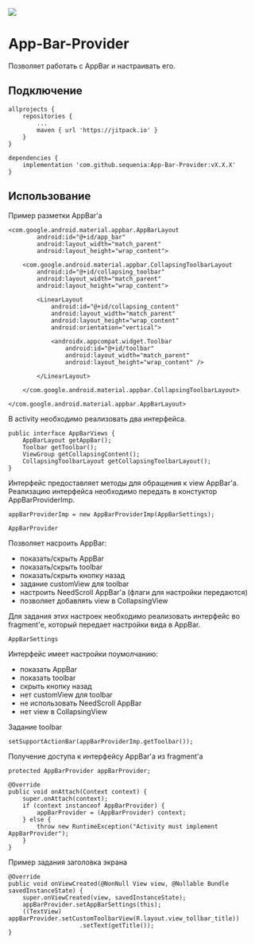 [![](https://jitpack.io/v/sequenia/App-Bar-Provider.svg)](https://jitpack.io/#sequenia/App-Bar-Provider)

# App-Bar-Provider

Позволяет работать с AppBar и настраивать его.

## Подключение

```
allprojects {
    repositories {
        ...
        maven { url 'https://jitpack.io' }
    }
}

dependencies {
    implementation 'com.github.sequenia:App-Bar-Provider:vX.X.X'
}
```

## Использование

Пример разметки AppBar'а

```
<com.google.android.material.appbar.AppBarLayout
        android:id="@+id/app_bar"
        android:layout_width="match_parent"
        android:layout_height="wrap_content">

    <com.google.android.material.appbar.CollapsingToolbarLayout
        android:id="@+id/collapsing_toolbar"
        android:layout_width="match_parent"
        android:layout_height="wrap_content">

        <LinearLayout
            android:id="@+id/collapsing_content"
            android:layout_width="match_parent"
            android:layout_height="wrap_content"
            android:orientation="vertical">

            <androidx.appcompat.widget.Toolbar
                android:id="@+id/toolbar"
                android:layout_width="match_parent"
                android:layout_height="wrap_content" />

        </LinearLayout>

    </com.google.android.material.appbar.CollapsingToolbarLayout>

</com.google.android.material.appbar.AppBarLayout>
```

В activity необходимо реализовать два интерфейса.

```
public interface AppBarViews {
    AppBarLayout getAppBar();
    Toolbar getToolbar();
    ViewGroup getCollapsingContent();
    CollapsingToolbarLayout getCollapsingToolbarLayout();
}
```

Интерфейс предоставляет методы для обращения к view AppBar'а.
Реализацию интерфейса необходимо передать в констуктор AppBarProviderImp. 

```
appBarProviderImp = new AppBarProviderImp(AppBarSettings);
```

```
AppBarProvider
```

Позволяет насроить AppBar:
- показать/скрыть AppBar
- показать/скрыть toolbar
- показать/скрыть кнопку назад
- задание customView для toolbar
- настроить NeedScroll AppBar'а (флаги для настройки передаются)
- позволяет добавлять view в CollapsingView

Для задания этих настроек необходимо реализовать интерфейс во fragment'е, который передает настройки вида в AppBar.

```
AppBarSettings
```
 
Интерфейс имеет настройки поумолчанию:
- показать AppBar
- показать toolbar
- скрыть кнопку назад
- нет customView для toolbar
- не использовать NeedScroll AppBar
- нет view в CollapsingView

Задание toolbar

```
setSupportActionBar(appBarProviderImp.getToolbar());
```

Получение доступа к интерфейсу AppBar'а из fragment'а

```
protected AppBarProvider appBarProvider;

@Override
public void onAttach(Context context) {
    super.onAttach(context);
    if (context instanceof AppBarProvider) {
        appBarProvider = (AppBarProvider) context;
    } else {
        throw new RuntimeException("Activity must implement AppBarProvider");
    }
}
```

Пример задания заголовка экрана
```
@Override
public void onViewCreated(@NonNull View view, @Nullable Bundle savedInstanceState) {
    super.onViewCreated(view, savedInstanceState);
    appBarProvider.setAppBarSettings(this);
    ((TextView) appBarProvider.setCustomToolbarView(R.layout.view_tollbar_title))
                    .setText(getTitle());
}
```